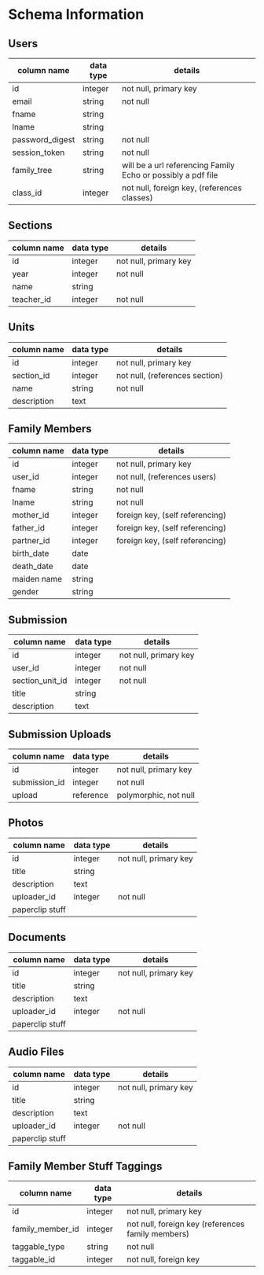 # Schema Information

## Users

column name       | data type | details
------------------|-----------|-----------------------
id                | integer   | not null, primary key
email             | string    | not null
fname             | string    |
lname             | string    |
password_digest   | string    | not null
session_token     | string    | not null
family_tree       | string    | will be a url referencing Family Echo or possibly a pdf file
class_id          | integer   | not null, foreign key, (references classes)

## Sections

column name   | data type | details
--------------|-----------|-----------------------
id            | integer   | not null, primary key
year          | integer   | not null
name          | string    |
teacher_id    | integer   | not null

## Units
column name   | data type | details
--------------|-----------|-----------------------
id            | integer   | not null, primary key
section_id    | integer   | not null, (references section)
name          | string    | not null
description   | text      |

## Family Members
column name    | data type | details
---------------|-----------|-----------------------
id             | integer   | not null, primary key
user_id        | integer   | not null, (references users)
fname          | string    | not null
lname          | string    | not null
mother_id      | integer   | foreign key, (self referencing)
father_id      | integer   | foreign key, (self referencing)
partner_id     | integer   | foreign key, (self referencing)
birth_date     | date      |
death_date     | date      |
maiden name    | string    |
gender         | string    |

## Submission
column name     | data type | details
----------------|-----------|-----------------------
id              | integer   | not null, primary key
user_id         | integer   | not null
section_unit_id | integer   | not null
title           | string    |
description     | text      |

## Submission Uploads
column name   | data type | details
--------------|-----------|-----------------------
id            | integer   | not null, primary key
submission_id | integer   | not null
upload        | reference | polymorphic, not null

## Photos
column name    | data type | details
---------------|-----------|-----------------------
id             | integer   | not null, primary key
title          | string    |
description    | text      |
uploader_id    | integer   | not null
paperclip stuff|           |

## Documents
column name    | data type | details
---------------|-----------|-----------------------
id             | integer   | not null, primary key
title          | string    |
description    | text      |
uploader_id    | integer   | not null
paperclip stuff|           |

## Audio Files
column name    | data type | details
---------------|-----------|-----------------------
id             | integer   | not null, primary key
title          | string    |
description    | text      |
uploader_id    | integer   | not null
paperclip stuff|           |

## Family Member Stuff Taggings
column name       | data type | details
------------------|-----------|-----------------------
id                | integer   | not null, primary key
family_member_id  | integer   | not null, foreign key (references family members)
taggable_type     | string    | not null
taggable_id       | integer   | not null, foreign key
